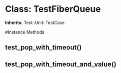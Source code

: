 # Class: TestFiberQueue
**Inherits:** Test::Unit::TestCase
    




#Instance Methods
## test_pop_with_timeout() [](#method-i-test_pop_with_timeout)

## test_pop_with_timeout_and_value() [](#method-i-test_pop_with_timeout_and_value)

